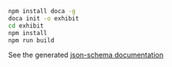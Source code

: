 ```bash
npm install doca -g
doca init -o exhibit
cd exhibit
npm install
npm run build
```

See the generated [json-schema documentation](./exhibit/build/index.html)
